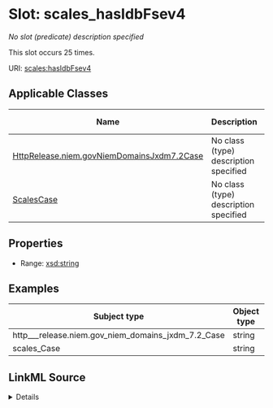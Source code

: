 

# Slot: scales_hasIdbFsev4


_No slot (predicate) description specified_






This slot occurs 25 times.


URI: [scales:hasIdbFsev4](http://schemas.scales-okn.org/rdf/scales#hasIdbFsev4)



<!-- no inheritance hierarchy -->





## Applicable Classes

| Name | Description | Modifies Slot |
| --- | --- | --- |
| [HttpRelease.niem.govNiemDomainsJxdm7.2Case](../classes/HttpRelease.niem.govNiemDomainsJxdm7.2Case.md) | No class (type) description specified |  yes  |
| [ScalesCase](../classes/ScalesCase.md) | No class (type) description specified |  yes  |







## Properties

* Range: [xsd:string](http://www.w3.org/2001/XMLSchema#string)






## Examples

| Subject type | Object type | Example subject | Example object | Occurrences |
| --- | --- | --- | --- | --- |
| http___release.niem.gov_niem_domains_jxdm_7.2_Case | string | scales:/CaseCriminal | -8 | 25 |
| scales_Case | string | scales:/CaseCriminal | -8 | 25 |




## LinkML Source

<details>

```yaml
name: scales_hasIdbFsev4
annotations:
  count:
    tag: count
    value: 25
description: No slot (predicate) description specified
examples:
- object:
    example_object: '-8'
    example_object_type: string
    example_predicate: scales:hasIdbFsev4
    example_subject: scales:/CaseCriminal
    example_subject_type: http___release.niem.gov_niem_domains_jxdm_7.2_Case
- object:
    example_object: '-8'
    example_object_type: string
    example_predicate: scales:hasIdbFsev4
    example_subject: scales:/CaseCriminal
    example_subject_type: scales_Case
from_schema: scales-kg
rank: 1000
slot_uri: scales:hasIdbFsev4
alias: scales_hasIdbFsev4
domain_of:
- http___release.niem.gov_niem_domains_jxdm_7.2_Case
- scales_Case
range: string

```
</details>